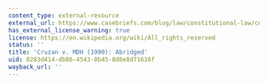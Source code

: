 ```yaml
---
content_type: external-resource
external_url: https://www.casebriefs.com/blog/law/constitutional-law/constitutional-law-keyed-to-stone/implied-fundamental-rights/cruzan-v-director-missouri-department-of-health-2/
has_external_license_warning: true
license: https://en.wikipedia.org/wiki/All_rights_reserved
status: ''
title: 'Cruzan v. MDH (1990): Abridged'
uid: 0283d414-db86-4543-8b45-8d6e8d71616f
wayback_url: ''
---
```


